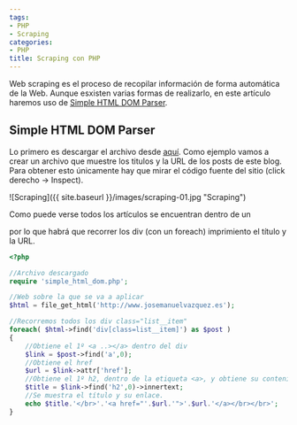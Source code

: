 ```yaml
---
tags:
- PHP
- Scraping
categories:
- PHP
title: Scraping con PHP
---
```


Web scraping es el proceso de recopilar información de forma automática de la Web. Aunque esxisten varias formas de realizarlo, en este artículo haremos uso de [Simple HTML DOM Parser](http://simplehtmldom.sourceforge.net/).

## Simple HTML DOM Parser

Lo primero es descargar el archivo desde [aquí](http://simplehtmldom.sourceforge.net/). Como ejemplo vamos a crear un archivo que muestre los titulos y la URL de los posts de este blog. Para obtener esto únicamente hay que mirar el código fuente del sitio (click derecho -> Inspect).

![Scraping]({{ site.baseurl }}/images/scraping-01.jpg "Scraping")

Como puede verse todos los artículos se encuentran dentro de un *<div class="list__item"></div>* por lo que habrá que recorrer los div (con un foreach) imprimiento el título y la URL. 

```php
<?php

//Archivo descargado
require	'simple_html_dom.php';

//Web sobre la que se va a aplicar
$html = file_get_html('http://www.josemanuelvazquez.es');

//Recorremos todos los div class="list__item"
foreach( $html->find('div[class=list__item]') as $post )
{
	//Obtiene el 1º <a ..></a> dentro del div
	$link = $post->find('a',0);
	//Obtiene el href 
	$url = $link->attr['href'];
	//Obtiene el 1º h2, dentro de la etiqueta <a>, y obtiene su contenido
	$title = $link->find('h2',0)->innertext;
	//Se muestra el título y su enlace.
	echo $title.'</br>'.'<a href="'.$url.'">'.$url.'</a></br></br>';
}

```

